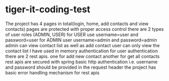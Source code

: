 # tiger-it-coding-test
The project has 4 pages in total(login, home, add contacts and view contacts)
pages are protected with proper access control
there are 2 types of user roles (ADMIN, USER)
for USER use username=user and password=user
for ADMIN user username=admin and password=admin
admin can view contact list as well as add contact
user can only view the contact list
I have used in memory authentication for user authentication
there are 2 rest apis. one for add new contact another for get all contacts
rest apis are secured with spring basic http authentication i.e. username and password should be provided in the request header
the project has basic error handling mechanism for rest apis
